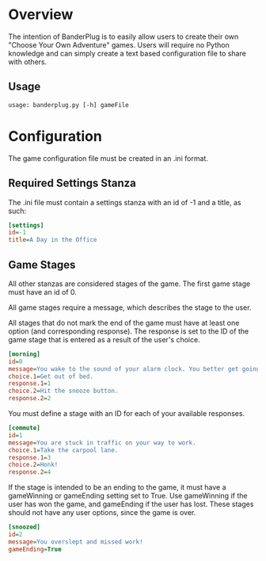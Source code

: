 # Overview
The intention of BanderPlug is to easily allow users to create their own "Choose Your Own Adventure" games. Users will require no Python knowledge and can simply create a text based configuration file to share with others.

## Usage
```CLI
usage: banderplug.py [-h] gameFile
```

# Configuration
The game configuration file must be created in an .ini format.

## Required Settings Stanza
The .ini file must contain a settings stanza with an id of -1 and a title, as such:

```ini
[settings]
id=-1
title=A Day in the Office
```

## Game Stages
All other stanzas are considered stages of the game. The first game stage must have an id of 0.

All game stages require a message, which describes the stage to the user.

All stages that do not mark the end of the game must have at least one option (and corresponding response). The response is set to the ID of the game stage that is entered as a result of the user's choice.
```ini
[morning]
id=0
message=You wake to the sound of your alarm clock. You better get going to work.
choice.1=Get out of bed.
response.1=1
choice.2=Hit the snooze button.
response.2=2
```

You must define a stage with an ID for each of your available responses.
```ini
[commute]
id=1
message=You are stuck in traffic on your way to work.
choice.1=Take the carpool lane.
response.1=3
choice.2=Honk!
response.2=4
```

If the stage is intended to be an ending to the game, it must have a gameWinning or gameEnding setting set to True. Use gameWinning if the user has won the game, and gameEnding if the user has lost. These stages should not have any user options, since the game is over.
```ini
[snoozed]
id=2
message=You overslept and missed work!
gameEnding=True
```
